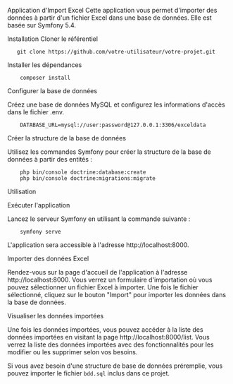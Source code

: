 Application d'Import Excel
Cette application vous permet d'importer des données à partir d'un fichier Excel dans une base de données. Elle est basée sur Symfony 5.4.

Installation
Cloner le référentiel

       git clone https://github.com/votre-utilisateur/votre-projet.git

Installer les dépendances

        composer install

Configurer la base de données

Créez une base de données MySQL et configurez les informations d'accès dans le fichier .env.

        DATABASE_URL=mysql://user:password@127.0.0.1:3306/exceldata

Créer la structure de la base de données

Utilisez les commandes Symfony pour créer la structure de la base de données à partir des entités :

        php bin/console doctrine:database:create
        php bin/console doctrine:migrations:migrate

Utilisation

Exécuter l'application

Lancez le serveur Symfony en utilisant la commande suivante :

        symfony serve

L'application sera accessible à l'adresse http://localhost:8000.

Importer des données Excel

Rendez-vous sur la page d'accueil de l'application à l'adresse http://localhost:8000. Vous verrez un formulaire d'importation où vous pouvez sélectionner un fichier Excel à importer. Une fois le fichier sélectionné, cliquez sur le bouton "Import" pour importer les données dans la base de données.

Visualiser les données importées

Une fois les données importées, vous pouvez accéder à la liste des données importées en visitant la page http://localhost:8000/list. Vous verrez la liste des données importées avec des fonctionnalités pour les modifier ou les supprimer selon vos besoins.


Si vous avez besoin d'une structure de base de données préremplie, vous pouvez importer le fichier `bdd.sql` inclus dans ce projet.

